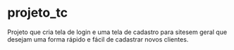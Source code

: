 # projeto_tc
Projeto que cria tela de login e uma tela de cadastro para sitesem geral que desejam uma forma rápido e fácil de cadastrar novos clientes.
